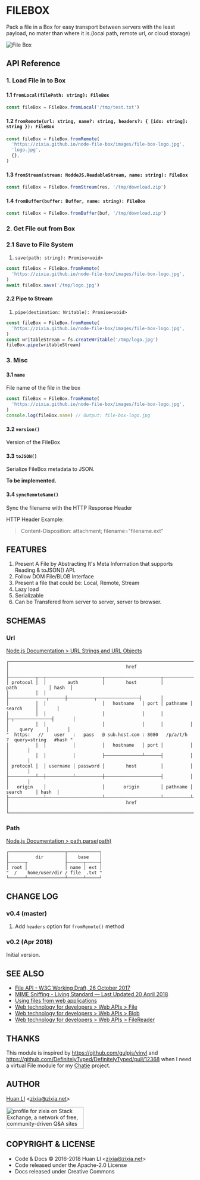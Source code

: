 # FILEBOX

Pack a file in a Box for easy transport between servers with the least payload, no mater than where it is.(local path, remote url, or cloud storage)

![File Box](https://zixia.github.io/node-file-box/images/file-box-logo.jpg)

## API Reference

### 1. Load File in to Box

#### 1.1 `fromLocal(filePath: string): FileBox`

```ts
const fileBox = FileBox.fromLocal('/tmp/test.txt')
```

#### 1.2 `fromRemote(url: string, name?: string, headers?: { [idx: string]: string }): FileBox`

```ts
const fileBox = FileBox.fromRemote(
  'https://zixia.github.io/node-file-box/images/file-box-logo.jpg',
  'logo.jpg',
  {},
)
```

#### 1.3 `fromStream(stream: NoddeJS.ReadableStream, name: string): FileBox`

```ts
const fileBox = FileBox.fromStream(res, '/tmp/download.zip')
```

#### 1.4 `fromBuffer(buffer: Buffer, name: string): FileBox`

```ts
const fileBox = FileBox.fromBuffer(buf, '/tmp/download.zip')
```

### 2. Get File out from Box

### 2.1 Save to File System

1. `save(path: string): Promise<void>`

```ts
const fileBox = FileBox.fromRemote(
  'https://zixia.github.io/node-file-box/images/file-box-logo.jpg',
)
await fileBox.save('/tmp/logo.jpg')
```

#### 2.2 Pipe to Stream

1. `pipe(destination: Writable): Promise<void>`

```ts
const fileBox = FileBox.fromRemote(
  'https://zixia.github.io/node-file-box/images/file-box-logo.jpg',
)
const writableStream = fs.createWritable('/tmp/logo.jpg')
fileBox.pipe(writableStream)
```

### 3. Misc

#### 3.1 `name`

File name of the file in the box

```ts
const fileBox = FileBox.fromRemote(
  'https://zixia.github.io/node-file-box/images/file-box-logo.jpg',
)
console.log(fileBox.name) // Output: file-box-logo.jpg
```

#### 3.2 `version()`

Version of the FileBox

#### 3.3 `toJSON()`

Serialize FileBox metadata to JSON.

**To be implemented.**

#### 3.4 `syncRemoteName()`

Sync the filename with the HTTP Response Header

HTTP Header Example:
> Content-Disposition: attachment; filename="filename.ext"

## FEATURES

1. Present A File by Abstracting It's Meta Information that supports Reading & toJSON() API.
1. Follow DOM File/BLOB Interface
1. Present a file that could be: Local, Remote, Stream
1. Lazy load
1. Serializable
1. Can be Transfered from server to server, server to browser.

## SCHEMAS

### Url

[Node.js Documentation > URL Strings and URL Objects](https://nodejs.org/docs/latest/api/url.html#url_url_strings_and_url_objects)

```asciiart
┌─────────────────────────────────────────────────────────────────────────────────────────────┐
│                                            href                                             │
├──────────┬──┬─────────────────────┬─────────────────────┬───────────────────────────┬───────┤
│ protocol │  │        auth         │        host         │           path            │ hash  │
│          │  │                     ├──────────────┬──────┼──────────┬────────────────┤       │
│          │  │                     │   hostname   │ port │ pathname │     search     │       │
│          │  │                     │              │      │          ├─┬──────────────┤       │
│          │  │                     │              │      │          │ │    query     │       │
"  https:   //    user   :   pass   @ sub.host.com : 8080   /p/a/t/h  ?  query=string   #hash "
│          │  │          │          │   hostname   │ port │          │                │       │
│          │  │          │          ├──────────────┴──────┤          │                │       │
│ protocol │  │ username │ password │        host         │          │                │       │
├──────────┴──┼──────────┴──────────┼─────────────────────┤          │                │       │
│   origin    │                     │       origin        │ pathname │     search     │ hash  │
├─────────────┴─────────────────────┴─────────────────────┴──────────┴────────────────┴───────┤
│                                            href                                             │
└─────────────────────────────────────────────────────────────────────────────────────────────┘
```

### Path

[Node.js Documentation > path.parse(path)](https://nodejs.org/api/path.html#path_path_parse_path)

```asciiart
┌─────────────────────┬────────────┐
│          dir        │    base    │
├──────┬              ├──────┬─────┤
│ root │              │ name │ ext │
"  /    home/user/dir / file  .txt "
└──────┴──────────────┴──────┴─────┘
```

## CHANGE LOG

### v0.4 (master)

1. Add `headers` option for `fromRemote()` method

### v0.2 (Apr 2018)

Initial version.

## SEE ALSO

* [File API - W3C Working Draft, 26 October 2017](https://www.w3.org/TR/FileAPI/)
* [MIME Sniffing - Living Standard — Last Updated 20 April 2018](https://mimesniff.spec.whatwg.org/#parsable-mime-type)
* [Using files from web applications](https://developer.mozilla.org/en-US/docs/Web/API/File/Using_files_from_web_applications)
* [Web technology for developers > Web APIs > File](https://developer.mozilla.org/en-US/docs/Web/API/File)
* [Web technology for developers > Web APIs > Blob](https://developer.mozilla.org/en-US/docs/Web/API/Blob)
* [Web technology for developers > Web APIs > FileReader](https://developer.mozilla.org/en-US/docs/Web/API/FileReader)

## THANKS

This module is inspired by https://github.com/gulpjs/vinyl and https://github.com/DefinitelyTyped/DefinitelyTyped/pull/12368 when I need a virtual File module for my [Chatie](https://github.com/Chatie) project.

## AUTHOR

[Huan LI](http://linkedin.com/in/zixia) \<zixia@zixia.net\>

<a href="https://stackexchange.com/users/265499">
  <img src="https://stackexchange.com/users/flair/265499.png" width="208" height="58" alt="profile for zixia on Stack Exchange, a network of free, community-driven Q&amp;A sites" title="profile for zixia on Stack Exchange, a network of free, community-driven Q&amp;A sites">
</a>

## COPYRIGHT & LICENSE

* Code & Docs © 2016-2018 Huan LI \<zixia@zixia.net\>
* Code released under the Apache-2.0 License
* Docs released under Creative Commons
